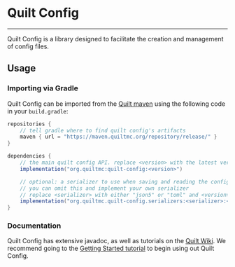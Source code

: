 # Quilt Config

---

Quilt Config is a library designed to facilitate the creation and
management of config files.

## Usage

### Importing via Gradle

Quilt Config can be imported from the [Quilt maven](https://maven.quiltmc.org/repository/release/) using the following code in your `build.gradle`:

```groovy
repositories {
    // tell gradle where to find quilt config's artifacts
    maven { url = "https://maven.quiltmc.org/repository/release/" }
}

dependencies {
    // the main quilt config API. replace <version> with the latest version
    implementation("org.quiltmc:quilt-config:<version>")

    // optional: a serializer to use when saving and reading the config
    // you can omit this and implement your own serializer
    // replace <serializer> with either "json5" or "toml" and <version> with the latest version
    implementation("org.quiltmc.quilt-config.serializers:<serializer>:<version>")
}
```

### Documentation

Quilt Config has extensive javadoc, as well as tutorials on the [Quilt Wiki](https://wiki.quiltmc.org/en). We recommend going to the [Getting Started tutorial](https://wiki.quiltmc.org/en/configuration/getting-started) to begin using out Quilt Config.
